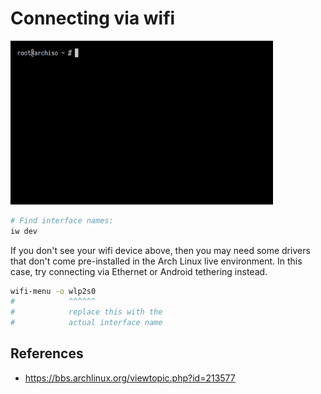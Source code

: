 # Connecting via wifi

<a href='./images/wifi-menu.gif'><img width='420' src='./images/wifi-menu.gif'></a>

```bash
# Find interface names:
iw dev
```

If you don't see your wifi device above, then you may need some drivers that don't come pre-installed in the Arch Linux live environment. In this case, try connecting via Ethernet or Android tethering instead.

```bash
wifi-menu -o wlp2s0
#            ^^^^^^
#            replace this with the
#            actual interface name
```

## References

- <https://bbs.archlinux.org/viewtopic.php?id=213577>
